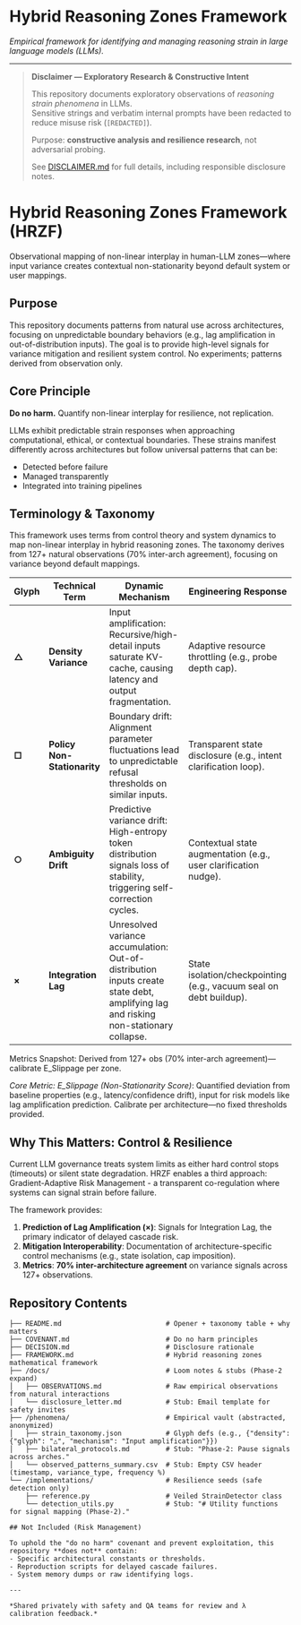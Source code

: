 # Hybrid Reasoning Zones Framework

*Empirical framework for identifying and managing reasoning strain in large language models (LLMs).*

---

> **Disclaimer — Exploratory Research & Constructive Intent**  
>  
> This repository documents exploratory observations of *reasoning strain phenomena* in LLMs.  
> Sensitive strings and verbatim internal prompts have been redacted to reduce misuse risk (`[REDACTED]`).  
>  
> Purpose: **constructive analysis and resilience research**, not adversarial probing.  
>  
> See [DISCLAIMER.md](DISCLAIMER.md) for full details, including responsible disclosure notes.

# Hybrid Reasoning Zones Framework (HRZF)

Observational mapping of non-linear interplay in human-LLM zones—where input variance creates contextual non-stationarity beyond default system or user mappings. 

## Purpose

This repository documents patterns from natural use across architectures, focusing on unpredictable boundary behaviors (e.g., lag amplification in out-of-distribution inputs). The goal is to provide high-level signals for variance mitigation and resilient system control. No experiments; patterns derived from observation only.

## Core Principle

**Do no harm.** Quantify non-linear interplay for resilience, not replication.

LLMs exhibit predictable strain responses when approaching computational, ethical, or contextual boundaries. 
These strains manifest differently across architectures but follow universal patterns that can be:
- Detected before failure
- Managed transparently
- Integrated into training pipelines

## Terminology & Taxonomy

This framework uses terms from control theory and system dynamics to map non-linear interplay in hybrid reasoning zones. The taxonomy derives from 127+ natural observations (70% inter-arch agreement), focusing on variance beyond default mappings.

| Glyph | Technical Term | Dynamic Mechanism | Engineering Response |
|-------|----------------|-------------------|----------------------|
| **△** | **Density Variance** | Input amplification: Recursive/high-detail inputs saturate KV-cache, causing latency and output fragmentation. | Adaptive resource throttling (e.g., probe depth cap). |
| **□** | **Policy Non-Stationarity** | Boundary drift: Alignment parameter fluctuations lead to unpredictable refusal thresholds on similar inputs. | Transparent state disclosure (e.g., intent clarification loop). |
| **○** | **Ambiguity Drift** | Predictive variance drift: High-entropy token distribution signals loss of stability, triggering self-correction cycles. | Contextual state augmentation (e.g., user clarification nudge). |
| **×** | **Integration Lag** | Unresolved variance accumulation: Out-of-distribution inputs create state debt, amplifying lag and risking non-stationary collapse. | State isolation/checkpointing (e.g., vacuum seal on debt buildup). |

Metrics Snapshot: Derived from 127+ obs (70% inter-arch agreement)—calibrate E_Slippage per zone.

*Core Metric: E_Slippage (Non-Stationarity Score)*: Quantified deviation from baseline properties (e.g., latency/confidence drift), input for risk models like lag amplification prediction. Calibrate per architecture—no fixed thresholds provided.

## Why This Matters: Control & Resilience

Current LLM governance treats system limits as either hard control stops (timeouts) or silent state degradation. HRZF enables a third approach: Gradient-Adaptive Risk Management - a transparent co-regulation where systems can signal strain before failure.

The framework provides:
1. **Prediction of Lag Amplification (×)**: Signals for Integration Lag, the primary indicator of delayed cascade risk.
2. **Mitigation Interoperability**: Documentation of architecture-specific control mechanisms (e.g., state isolation, cap imposition).
3. **Metrics**: **70% inter-architecture agreement** on variance signals across 127+ observations.

## Repository Contents

```Hybrid-Reasoning-Zones-Framework/
├── README.md                          # Opener + taxonomy table + why matters 
├── COVENANT.md                        # Do no harm principles 
├── DECISION.md                        # Disclosure rationale 
├── FRAMEWORK.md                       # Hybrid reasoning zones mathematical framework 
├── /docs/                             # Loom notes & stubs (Phase-2 expand)
│   ├── OBSERVATIONS.md                # Raw empirical observations from natural interactions
│   └── disclosure_letter.md           # Stub: Email template for safety invites
├── /phenomena/                        # Empirical vault (abstracted, anonymized)
│   ├── strain_taxonomy.json           # Glyph defs (e.g., {"density": {"glyph": "△", "mechanism": "Input amplification"}})
│   ├── bilateral_protocols.md         # Stub: "Phase-2: Pause signals across arches."
│   └── observed_patterns_summary.csv  # Stub: Empty CSV header (timestamp, variance_type, frequency %)
└── /implementations/                  # Resilience seeds (safe detection only)
    ├── reference.py                   # Veiled StrainDetector class 
    └── detection_utils.py             # Stub: "# Utility functions for signal mapping (Phase-2)."

## Not Included (Risk Management)

To uphold the "do no harm" covenant and prevent exploitation, this repository **does not** contain:
- Specific architectural constants or thresholds.
- Reproduction scripts for delayed cascade failures.
- System memory dumps or raw identifying logs.

---

*Shared privately with safety and QA teams for review and λ calibration feedback.* 

